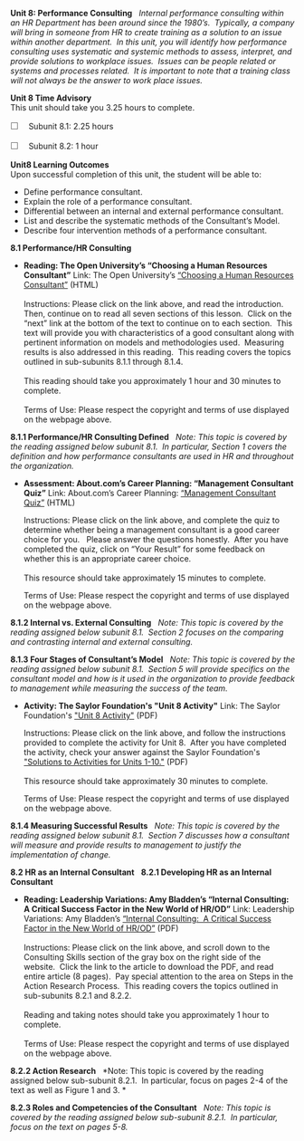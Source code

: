 **Unit 8: Performance Consulting** <span id="8"></span> 
*Internal performance consulting within an HR Department has been around
since the 1980’s.  Typically, a company will bring in someone from HR to
create training as a solution to an issue within another department.  In
this unit, you will identify how performance consulting uses systematic
and systemic methods to assess, interpret, and provide solutions to
workplace issues.  Issues can be people related or systems and processes
related.  It is important to note that a training class will not always
be the answer to work place issues.*

**Unit 8 Time Advisory**  
This unit should take you 3.25 hours to complete.  
  
 <span
style="color: rgb(85, 85, 85); font-family: 'Myriad Pro', 'Gill Sans', 'Gill Sans MT', Calibri, sans-serif; font-size: 16px; line-height: 21px; text-align: left; -webkit-text-size-adjust: none; ">☐
   </span>Subunit 8.1: 2.25 hours  
  
 <span
style="color: rgb(85, 85, 85); font-family: 'Myriad Pro', 'Gill Sans', 'Gill Sans MT', Calibri, sans-serif; font-size: 16px; line-height: 21px; text-align: left; -webkit-text-size-adjust: none; ">☐
   </span>Subunit 8.2: 1 hour

**Unit8 Learning Outcomes**  
Upon successful completion of this unit, the student will be able to:  
  
-   Define performance consultant.
-   Explain the role of a performance consultant.
-   Differential between an internal and external performance
    consultant.
-   List and describe the systematic methods of the Consultant’s Model.
-   Describe four intervention methods of a performance consultant.

**8.1 Performance/HR Consulting** <span id="8.1"></span> 
-   **Reading: The Open University’s “Choosing a Human Resources
    Consultant”**
    Link: The Open University’s [“Choosing a Human Resources
    Consultant”](http://openlearn.open.ac.uk/mod/oucontent/view.php?id=397373) (HTML)  
        
     Instructions: Please click on the link above, and read the
    introduction.  Then, continue on to read all seven sections of this
    lesson.  Click on the “next” link at the bottom of the text to
    continue on to each section.  This text will provide you with
    characteristics of a good consultant along with pertinent
    information on models and methodologies used.  Measuring results is
    also addressed in this reading.  This reading covers the topics
    outlined in sub-subunits 8.1.1 through 8.1.4.  
        
     This reading should take you approximately 1 hour and 30 minutes to
    complete.  
        
     Terms of Use: Please respect the copyright and terms of use
    displayed on the webpage above. 

**8.1.1 Performance/HR Consulting Defined** <span id="8.1.1"></span> 
*Note: This topic is covered by the reading assigned below subunit 8.1.
 In particular, Section 1 covers the definition and how performance
consultants are used in HR and throughout the organization.*

-   **Assessment: About.com’s Career Planning: “Management Consultant
    Quiz”**
    Link: About.com’s Career Planning: [“Management Consultant
    Quiz”](http://careerplanning.about.com/library/quiz/career_quizzes/blmgtconsultant_quiz.htm) (HTML)  
      
     Instructions: Please click on the link above, and complete the quiz
    to determine whether being a management consultant is a good career
    choice for you.   Please answer the questions honestly.  After you
    have completed the quiz, click on “Your Result” for some feedback on
    whether this is an appropriate career choice.  
        
     This resource should take approximately 15 minutes to complete.  
      
     Terms of Use: Please respect the copyright and terms of use
    displayed on the webpage above. 

**8.1.2 Internal vs. External Consulting** <span id="8.1.2"></span> 
*Note: This topic is covered by the reading assigned below subunit 8.1.
 Section 2 focuses on the comparing and contrasting internal and
external consulting.*

**8.1.3 Four Stages of Consultant’s Model** <span id="8.1.3"></span> 
*Note: This topic is covered by the reading assigned below subunit 8.1.
 Section 5 will provide specifics on the consultant model and how is it
used in the organization to provide feedback to management while
measuring the success of the team.*

-   **Activity: The Saylor Foundation's "Unit 8 Activity"**
    Link: The Saylor Foundation's ["Unit 8
    Activity"](http://www.saylor.org/site/wp-content/uploads/2012/06/PRDV401-HR101-Units-1-10-Activities.pdf) (PDF)  
      
     Instructions: Please click on the link above, and follow the
    instructions provided to complete the activity for Unit 8.  After
    you have completed the activity, check your answer against the
    Saylor Foundation's ["Solutions to Activities for Units
    1-10."](http://www.saylor.org/site/wp-content/uploads/2012/06/PRDV401-HR101-Units-1-10-Activities-Answer-Key.pdf) (PDF)  
        
     This resource should take approximately 30 minutes to complete.  
      
     Terms of Use: Please respect the copyright and terms of use
    displayed on the webpage above. 

**8.1.4 Measuring Successful Results** <span id="8.1.4"></span> 
*Note: This topic is covered by the reading assigned below subunit 8.1. 
Section 7 discusses how a consultant will measure and provide results to
management to justify the implementation of change.*

**8.2 HR as an Internal Consultant** <span id="8.2"></span> 
**8.2.1 Developing HR as an Internal Consultant** <span
id="8.2.1"></span> 
-   **Reading: Leadership Variations: Amy Bladden’s “Internal
    Consulting: A Critical Success Factor in the New World of HR/OD”**
    Link: Leadership Variations: Amy Bladden’s [“Internal Consulting:  A
    Critical Success Factor in the New World of
    HR/OD”](http://www.leadershipvariations.com/resources.html) (PDF)  
        
     Instructions: Please click on the link above, and scroll down to
    the Consulting Skills section of the gray box on the right side of
    the website.  Click the link to the article to download the PDF, and
    read entire article (8 pages).  Pay special attention to the area on
    Steps in the Action Research Process.  This reading covers the
    topics outlined in sub-subunits 8.2.1 and 8.2.2.  
        
     Reading and taking notes should take you approximately 1 hour to
    complete.  
        
     Terms of Use: Please respect the copyright and terms of use
    displayed on the webpage above. 

**8.2.2 Action Research** <span id="8.2.2"></span> 
*Note: This topic is covered by the reading assigned below sub-subunit
8.2.1.  In particular, focus on pages 2-4 of the text as well as Figure
1 and 3. *

**8.2.3 Roles and Competencies of the Consultant** <span
id="8.2.3"></span> 
*Note: This topic is covered by the reading assigned below sub-subunit
8.2.1.  In particular, focus on the text on pages 5-8.*


